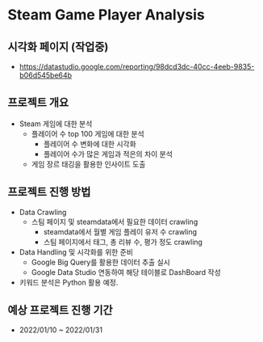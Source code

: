 # Steam Game Player Analysis

## 시각화 페이지 (작업중)
  - https://datastudio.google.com/reporting/98dcd3dc-40cc-4eeb-9835-b06d545be64b

## 프로젝트 개요
- Steam 게임에 대한 분석
  - 플레이어 수 top 100 게임에 대한 분석
    - 플레이어 수 변화에 대한 시각화
    - 플레이어 수가 많은 게임과 적은의 차이 분석
  - 게임 장르 태깅을 활용한 인사이트 도출

## 프로젝트 진행 방법
- Data Crawling
  - 스팀 페이지 및 steamdata에서 필요한 데이터 crawling
    - steamdata에서 월별 게임 플레이 유저 수 crawling
    - 스팀 페이지에서 태그, 총 리뷰 수, 평가 정도 crawling
- Data Handling 및 시각화를 위한 준비
  - Google Big Query를 활용한 데이터 추출 실시
  - Google Data Studio 연동하여 해당 테이블로 DashBoard 작성
- 키워드 분석은 Python 활용 예정.

## 예상 프로젝트 진행 기간
- 2022/01/10 ~ 2022/01/31
